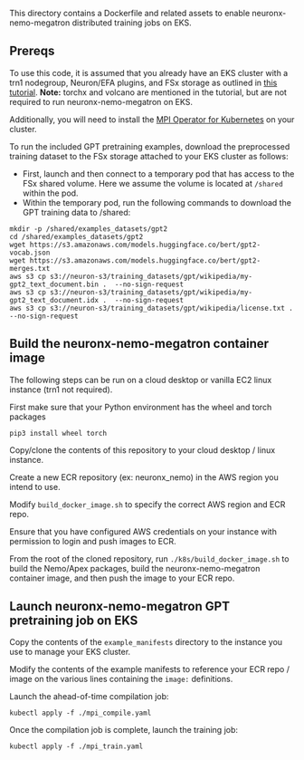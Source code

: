 This directory contains a Dockerfile and related assets to enable neuronx-nemo-megatron 
distributed training jobs on EKS.

## Prereqs
To use this code, it is assumed that you already have an EKS cluster with a trn1 nodegroup, 
Neuron/EFA plugins, and FSx storage as outlined in [this tutorial](https://github.com/aws-neuron/aws-neuron-eks-samples/tree/master/dp_bert_hf_pretrain).
**Note:** torchx and volcano are mentioned in the tutorial, but are not required to run neuronx-nemo-megatron on EKS.

Additionally, you will need to install the [MPI Operator for Kubernetes](https://github.com/kubeflow/mpi-operator) 
on your cluster.

To run the included GPT pretraining examples, download the preprocessed training dataset
to the FSx storage attached to your EKS cluster as follows:
* First, launch and then connect to a temporary pod that has access to the FSx shared volume. Here we assume the volume is located at `/shared` within the pod.
* Within the temporary pod, run the following commands to download the GPT training data to /shared:
```
mkdir -p /shared/examples_datasets/gpt2
cd /shared/examples_datasets/gpt2
wget https://s3.amazonaws.com/models.huggingface.co/bert/gpt2-vocab.json
wget https://s3.amazonaws.com/models.huggingface.co/bert/gpt2-merges.txt
aws s3 cp s3://neuron-s3/training_datasets/gpt/wikipedia/my-gpt2_text_document.bin .  --no-sign-request
aws s3 cp s3://neuron-s3/training_datasets/gpt/wikipedia/my-gpt2_text_document.idx .  --no-sign-request
aws s3 cp s3://neuron-s3/training_datasets/gpt/wikipedia/license.txt .  --no-sign-request
```

## Build the neuronx-nemo-megatron container image
The following steps can be run on a cloud desktop or vanilla EC2 linux instance (trn1 not required).

First make sure that your Python environment has the wheel and torch packages
```
pip3 install wheel torch
```

Copy/clone the contents of this repository to your cloud desktop / linux instance.

Create a new ECR repository (ex: neuronx_nemo) in the AWS region you intend to use.

Modify `build_docker_image.sh` to specify the correct AWS region and ECR repo.

Ensure that you have configured AWS credentials on your instance with permission to login
and push images to ECR.

From the root of the cloned repository, run `./k8s/build_docker_image.sh` to build
the Nemo/Apex packages, build the neuronx-nemo-megatron container image, and then
push the image to your ECR repo.

## Launch neuronx-nemo-megatron GPT pretraining job on EKS
Copy the contents of the `example_manifests` directory to the instance you use to 
manage your EKS cluster.

Modify the contents of the example manifests to reference your ECR repo / image on
the various lines containing the `image:` definitions.

Launch the ahead-of-time compilation job:
```
kubectl apply -f ./mpi_compile.yaml
```

Once the compilation job is complete, launch the training job:
```
kubectl apply -f ./mpi_train.yaml
```

